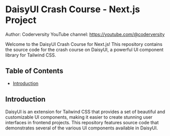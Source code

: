 # DaisyUI Crash Course - Next.js Project
Author: Coderversity
YouTube channel: https://youtube.com/@coderversity

Welcome to the DaisyUI Crash Course for Next.js! This repository contains the source code for the crash course on DaisyUI, a powerful UI component library for Tailwind CSS.

## Table of Contents

- [Introduction](#introduction)

## Introduction

DaisyUI is an extension for Tailwind CSS that provides a set of beautiful and customizable UI components, making it easier to create stunning user interfaces in frontend projects. This repository features source code that demonstrates several of the various UI components available in DaisyUI.
